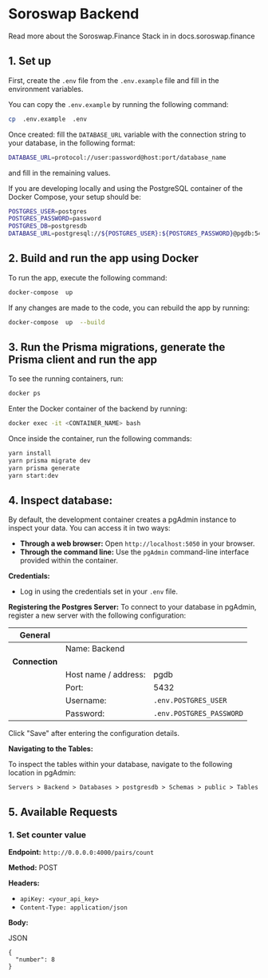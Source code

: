 # Soroswap Backend
Read more about the Soroswap.Finance Stack in in docs.soroswap.finance

## 1. Set up

First, create the `.env` file from the `.env.example` file and fill in the environment variables.

You can copy the `.env.example` by running the following command:

```bash
cp  .env.example  .env
```
Once created: fill the `DATABASE_URL` variable with the connection string to your database, in the following format: 

```bash
DATABASE_URL=protocol://user:password@host:port/database_name
``` 
and fill in the remaining values.

If you are developing locally and using the PostgreSQL container of the Docker Compose, your setup should be:

```bash
POSTGRES_USER=postgres
POSTGRES_PASSWORD=password
POSTGRES_DB=postgresdb
DATABASE_URL=postgresql://${POSTGRES_USER}:${POSTGRES_PASSWORD}@pgdb:5432/${POSTGRES_DB}?schema=public
```
  
## 2. Build and run the app using Docker

To run the app, execute the following command:

```bash
docker-compose  up
```

If any changes are made to the code, you can rebuild the app by running:

```bash
docker-compose  up  --build
```

## 3. Run the Prisma migrations, generate the Prisma client and run the app

To see the running containers, run:

```bash
docker ps
```

Enter the Docker container of the backend by running:

```bash
docker exec -it <CONTAINER_NAME> bash
```

Once inside the container, run the following commands:

```bash
yarn install
yarn prisma migrate dev
yarn prisma generate
yarn start:dev
```

## 4. Inspect database:

By default, the development container creates a pgAdmin instance to inspect your data. You can access it in two ways:
-  **Through a web browser:**  Open  `http://localhost:5050`  in your browser.
-  **Through the command line:**  Use the  `pgAdmin`  command-line interface provided within the container.

**Credentials:**
-   Log in using the credentials set in your  `.env`  file.

**Registering the Postgres Server:**
To connect to your database in pgAdmin, register a new server with the following configuration:

| General |  | |
|--|--|--|
|  | Name: Backend| |
| **Connection** | | |
||Host name / address: | pgdb |
||Port:|5432
||Username:|`.env.POSTGRES_USER`
||Password:|`.env.POSTGRES_PASSWORD`

Click "Save" after entering the configuration details.

**Navigating to the Tables:**

To inspect the tables within your database, navigate to the following location in pgAdmin:

`Servers > Backend > Databases > postgresdb > Schemas > public > Tables`

## 5. Available Requests

### 1. Set counter value

**Endpoint:** `http://0.0.0.0:4000/pairs/count`

**Method:** POST

**Headers:**

-   `apiKey: <your_api_key>`
-   `Content-Type: application/json`

**Body:**

JSON

```
{
  "number": 8
}
```
